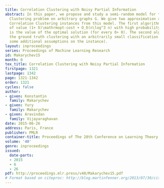 ```yaml
---
title: Correlation Clustering with Noisy Partial Information
abstract: In this paper, we propose and study a semi-random model for the Correlation
  Clustering problem on arbitrary graphs G. We give two approximation algorithms for
  Correlation Clustering instances from this model. The first algorithm finds a solution
  of value (1+ δ)\mathrmopt-cost + O_δ(n\log^3 n) with high probability, where \mathrmopt-cost
  is the value of the optimal solution (for every δ> 0). The second algorithm finds
  the ground truth clustering with an arbitrarily small classification error η(under
  some additional assumptions on the instance).
layout: inproceedings
series: Proceedings of Machine Learning Research
id: Makarychev15
month: 0
tex_title: Correlation Clustering with Noisy Partial Information
firstpage: 1321
lastpage: 1342
page: 1321-1342
order: 1321
cycles: false
author:
- given: Konstantin
  family: Makarychev
- given: Yury
  family: Makarychev
- given: Aravindan
  family: Vijayaraghavan
date: 2015-06-26
address: Paris, France
publisher: PMLR
container-title: Proceedings of The 28th Conference on Learning Theory
volume: '40'
genre: inproceedings
issued:
  date-parts:
  - 2015
  - 6
  - 26
pdf: http://proceedings.mlr.press/v40/Makarychev15.pdf
# Format based on citeproc: http://blog.martinfenner.org/2013/07/30/citeproc-yaml-for-bibliographies/
---
```

